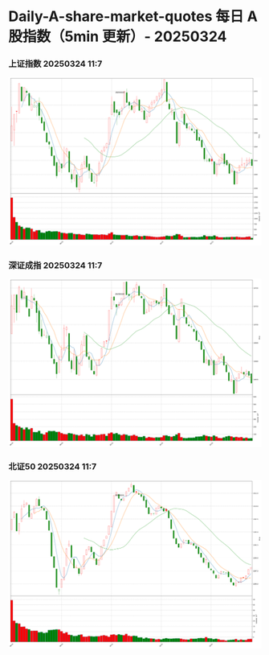 
# Daily-A-share-market-quotes 每日 A 股指数（5min 更新）- 20250324

### 上证指数 20250324 11:7
![](./fig/2025/3/20250324-sh000001.png)

### 深证成指 20250324 11:7
![](./fig/2025/3/20250324-sz399001.png)

### 北证50 20250324 11:7
![](./fig/2025/3/20250324-bj899050.png)
